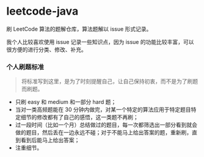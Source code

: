 # leetcode-java

刷 LeetCode 算法的题解仓库，算法题解以 issue 形式记录。

我个人比较喜欢使用 issue 记录一些知识点，因为 issue 的功能比较丰富，可以很方便的进行分类、修改、补充。


### 个人刷题标准

>将标准写到这里，是为了时刻提醒自己，让自己保持初衷，而不是为了刷题而刷题。

- 只刷 easy 和 medium 和一部分 hard 题；
- 当对一类高频题能在 30 分钟内做完，对某一个特定的算法应用于特定题目特定细节的修改都有了自己的感悟，这一类题不再刷；
- 过一段时间（比如一个月）总结做过的题目，每一次都筛选出一部分看到就会做的题目，然后丢在一边永远不碰；对于不能马上给出答案的题，重新刷，直到看到后能马上给出答案；
- 注重细节。


